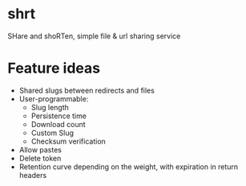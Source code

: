 # shrt
SHare and shoRTen, simple file &amp; url sharing service

# Feature ideas
- Shared slugs between redirects and files
- User-programmable:
    - Slug length
    - Persistence time
    - Download count
    - Custom Slug
    - Checksum verification
- Allow pastes
- Delete token
- Retention curve depending on the weight, with expiration in return headers
